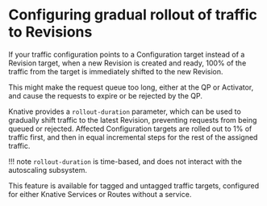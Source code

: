 # Configuring gradual rollout of traffic to Revisions

If your traffic configuration points to a Configuration target instead of a Revision target, when a new Revision is created and ready, 100% of the traffic from the target is immediately shifted to the new Revision.

This might make the request queue too long, either at the QP or Activator, and cause the requests to expire or be rejected by the QP.
<!--QUESTION: QP == queue proxy?-->

Knative provides a `rollout-duration` parameter, which can be used to gradually shift traffic to the latest Revision, preventing requests from being queued or rejected. Affected Configuration targets are rolled out to 1% of traffic first, and then in equal incremental steps for the rest of the assigned traffic.

!!! note
    `rollout-duration` is time-based, and does not interact with the autoscaling subsystem.

This feature is available for tagged and untagged traffic targets, configured for either Knative Services or Routes without a service.
